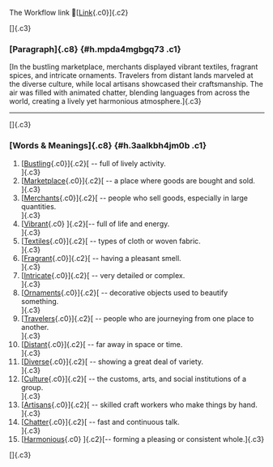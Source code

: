 The Workflow link
👏[[Link](https://www.google.com/url?q=http://www.google.com&sa=D&source=editors&ust=1757165780405209&usg=AOvVaw1FDBVu_E5Z00hHRGBAmP1F){.c0}]{.c2}

[]{.c3}

### [Paragraph]{.c8} {#h.mpda4mgbgq73 .c1}

[In the bustling marketplace, merchants displayed vibrant textiles,
fragrant spices, and intricate ornaments. Travelers from distant lands
marveled at the diverse culture, while local artisans showcased their
craftsmanship. The air was filled with animated chatter, blending
languages from across the world, creating a lively yet harmonious
atmosphere.]{.c3}

------------------------------------------------------------------------

[]{.c3}

### [Words & Meanings]{.c8} {#h.3aalkbh4jm0b .c1}

1.  [[Bustling](https://www.google.com/url?q=http://www.google.com&sa=D&source=editors&ust=1757165780407032&usg=AOvVaw1K4kprn6tZ1KERaTHmmX08){.c0}]{.c2}[ --
    full of lively activity.\
    ]{.c3}
2.  [[Marketplace](https://www.google.com/url?q=http://www.google.com&sa=D&source=editors&ust=1757165780407406&usg=AOvVaw1b99YyNO_bNBP-86k1tzzp){.c0}]{.c2}[ --
    a place where goods are bought and sold.\
    ]{.c3}
3.  [[Merchants](https://www.google.com/url?q=http://www.google.com&sa=D&source=editors&ust=1757165780407800&usg=AOvVaw3Dz_q5qmboX3BiYnuTlD3c){.c0}]{.c2}[ --
    people who sell goods, especially in large quantities.\
    ]{.c3}
4.  [[Vibrant](https://www.google.com/url?q=http://www.google.com&sa=D&source=editors&ust=1757165780408203&usg=AOvVaw1_ie2RjvhTe6aR0qzsOwae){.c0}
    ]{.c2}[-- full of life and energy.\
    ]{.c3}
5.  [[Textiles](https://www.google.com/url?q=http://www.google.com&sa=D&source=editors&ust=1757165780408482&usg=AOvVaw1Mzf5pYRh0oI7D5ldqJpqz){.c0}]{.c2}[ --
    types of cloth or woven fabric.\
    ]{.c3}
6.  [[Fragrant](https://www.google.com/url?q=http://www.google.com&sa=D&source=editors&ust=1757165780408789&usg=AOvVaw1W84kTt-8phDm61iDSOk5G){.c0}]{.c2}[ --
    having a pleasant smell.\
    ]{.c3}
7.  [[Intricate](https://www.google.com/url?q=http://www.google.com&sa=D&source=editors&ust=1757165780409081&usg=AOvVaw1Stht-k-iDhUpr2SLiDe_-){.c0}]{.c2}[ --
    very detailed or complex.\
    ]{.c3}
8.  [[Ornaments](https://www.google.com/url?q=http://www.google.com&sa=D&source=editors&ust=1757165780409358&usg=AOvVaw28rNaClHmOUMxs4GS5QwYt){.c0}]{.c2}[ --
    decorative objects used to beautify something.\
    ]{.c3}
9.  [[Travelers](https://www.google.com/url?q=http://www.google.com&sa=D&source=editors&ust=1757165780409689&usg=AOvVaw0FxSWFbMTd3p973UgfV_fN){.c0}]{.c2}[ --
    people who are journeying from one place to another.\
    ]{.c3}
10. [[Distant](https://www.google.com/url?q=http://www.google.com&sa=D&source=editors&ust=1757165780410017&usg=AOvVaw0zeghpUw7zooJe548xKo4X){.c0}]{.c2}[ --
    far away in space or time.\
    ]{.c3}
11. [[Diverse](https://www.google.com/url?q=http://www.google.com&sa=D&source=editors&ust=1757165780410289&usg=AOvVaw0xC8ycJSpfqFzVhfluGSvB){.c0}]{.c2}[ --
    showing a great deal of variety.\
    ]{.c3}
12. [[Culture](https://www.google.com/url?q=http://www.google.com&sa=D&source=editors&ust=1757165780410586&usg=AOvVaw22h8xPCBrUnM7J9Z_TyNcJ){.c0}]{.c2}[ --
    the customs, arts, and social institutions of a group.\
    ]{.c3}
13. [[Artisans](https://www.google.com/url?q=http://www.google.com&sa=D&source=editors&ust=1757165780410949&usg=AOvVaw0-xfY9eG06LDPz2E9QZZQN){.c0}]{.c2}[ --
    skilled craft workers who make things by hand.\
    ]{.c3}
14. [[Chatter](https://www.google.com/url?q=http://www.google.com&sa=D&source=editors&ust=1757165780411311&usg=AOvVaw1BnEKGXOdrZIk0XNEvWThL){.c0}]{.c2}[ --
    fast and continuous talk.\
    ]{.c3}
15. [[Harmonious](https://www.google.com/url?q=http://www.google.com&sa=D&source=editors&ust=1757165780411698&usg=AOvVaw3TdcZ_iFIslaOXYi5XkrOr){.c0}
    ]{.c2}[-- forming a pleasing or consistent whole.]{.c3}

[]{.c3}
